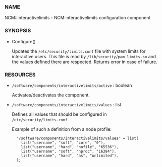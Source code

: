 ### NAME

NCM::interactivelimits - NCM interactivelimits configuration component

### SYNOPSIS

- Configure()

    Updates the `/etc/security/limits.conf` file with system limits
    for interactive users.
    This file is read by `/lib/security/pam_limits.so` and the values
    defined there are respected.
    Returns error in case of failure.

### RESOURCES

- `/software/components/interactivelimits/active` : boolean

    Activates/deactivates the component.

- `/software/components/interactivelimits/values` : list

    Defines all values that should be configured in `/etc/security/limits.conf`.

    Example of such a definition from a node profile:

        "/software/components/interactivelimits/values" = list(
          list("username", "soft", "core", "0"),
          list("username", "hard", "nofile", "65536"),
          list("username", "soft", "nproc", "16384"),
          list("username", "hard", "as", "unlimited"),
        );
